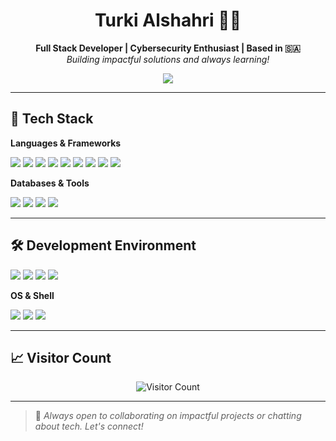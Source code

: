 <h1 align="center">Turki Alshahri 🧑‍💻</h1>
<p align="center">
  <b>Full Stack Developer | Cybersecurity Enthusiast | Based in 🇸🇦</b><br>
  <i>Building impactful solutions and always learning!</i>
</p>

<p align="center">
  <a href="https://github.com/DenverCoder1/readme-typing-svg">
    <img src="https://readme-typing-svg.demolab.com?font=Fira+Code&duration=2000&pause=1000&color=00ADEF&center=true&width=435&lines=Full+Stack+Web+Developer;Computer+Science+Student;Cybersecurity+Enthusiast;Lifelong+Learner;Freelancer+%7C+Tech+Lover">
  </a>
</p>

---

## 🚀 Tech Stack

**Languages & Frameworks**

<p>
  <img src="https://img.shields.io/badge/C++-00599C?style=for-the-badge&logo=c%2B%2B&logoColor=white"/>
  <img src="https://img.shields.io/badge/Java-ED8B00?style=for-the-badge&logo=java&logoColor=white"/>
  <img src="https://img.shields.io/badge/Python-3776AB?style=for-the-badge&logo=python&logoColor=white"/>
  <img src="https://img.shields.io/badge/HTML-E34F26?style=for-the-badge&logo=html5&logoColor=white"/>
  <img src="https://img.shields.io/badge/CSS-1572B6?style=for-the-badge&logo=css3&logoColor=white"/>
  <img src="https://img.shields.io/badge/JavaScript-F7DF1E?style=for-the-badge&logo=javascript&logoColor=black"/>
  <img src="https://img.shields.io/badge/Node.js-339933?style=for-the-badge&logo=node.js&logoColor=white"/>
  <img src="https://img.shields.io/badge/Next.js-000000?style=for-the-badge&logo=next.js&logoColor=white"/>
  <img src="https://img.shields.io/badge/React-20232A?style=for-the-badge&logo=react&logoColor=61DAFB"/>
</p>

**Databases & Tools**

<p>
  <img src="https://img.shields.io/badge/MySQL-005C84?style=for-the-badge&logo=mysql&logoColor=white"/>
  <img src="https://img.shields.io/badge/MongoDB-4EA94B?style=for-the-badge&logo=mongodb&logoColor=white"/>
  <img src="https://img.shields.io/badge/Terminal-000000?style=for-the-badge&logo=gnometerminal&logoColor=white"/>
  <img src="https://img.shields.io/badge/Bootstrap-563D7C?style=for-the-badge&logo=bootstrap&logoColor=white"/>
</p>

---

## 🛠️ Development Environment

<p>
  <img src="https://img.shields.io/badge/GitHub-181717?style=for-the-badge&logo=github&logoColor=white"/>
  <img src="https://img.shields.io/badge/VS%20Code-007ACC?style=for-the-badge&logo=visual-studio-code&logoColor=white"/>
  <img src="https://img.shields.io/badge/IntelliJ%20IDEA-000000?style=for-the-badge&logo=intellij-idea&logoColor=white"/>
  <img src="https://img.shields.io/badge/Eclipse-2C2255?style=for-the-badge&logo=eclipse&logoColor=white"/>
</p>

**OS & Shell**

<p>
  <img src="https://img.shields.io/badge/Debian-A81D33?style=for-the-badge&logo=debian&logoColor=white"/>
  <img src="https://img.shields.io/badge/Windows-0078D6?style=for-the-badge&logo=windows&logoColor=white"/>
  <img src="https://img.shields.io/badge/Powershell-5391FE?style=for-the-badge&logo=powershell&logoColor=white"/>
</p>

---

## 📈 Visitor Count

<p align="center">
  <img src="https://profile-counter.glitch.me/turki-alshahri/count.svg" alt="Visitor Count">
</p>

---

> 💬 *Always open to collaborating on impactful projects or chatting about tech. Let's connect!*
